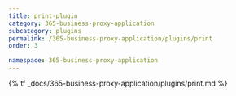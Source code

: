 ```yaml
---
title: print-plugin
category: 365-business-proxy-application
subcategory: plugins
permalink: /365-business-proxy-application/plugins/print
order: 3

namespace: 365-business-proxy-application
---
```


{% tf _docs/365-business-proxy-application/plugins/print.md %}